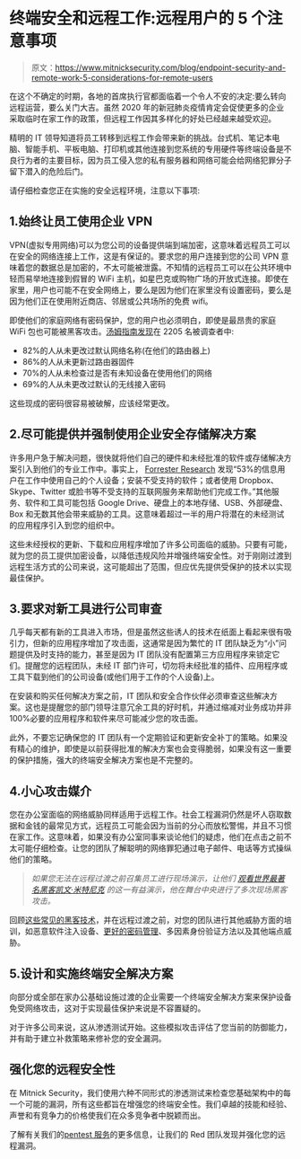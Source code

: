# 终端安全和远程工作:远程用户的 5 个注意事项

> 原文：<https://www.mitnicksecurity.com/blog/endpoint-security-and-remote-work-5-considerations-for-remote-users>

在这个不确定的时期，各地的首席执行官都面临着一个令人不安的决定:要么转向远程运营，要么关门大吉。虽然 2020 年的新冠肺炎疫情肯定会促使更多的企业采取临时在家工作的政策，但远程工作因其多样化的好处已经越来越受欢迎。

精明的 IT 领导知道将员工转移到远程工作会带来新的挑战。台式机、笔记本电脑、智能手机、平板电脑、打印机或其他连接到您系统的专用硬件等终端设备是不良行为者的主要目标，因为员工侵入您的私有服务器和网络可能会给网络犯罪分子留下潜入的危险后门。

请仔细检查您正在实施的安全远程环境，注意以下事项:

## 1.始终让员工使用企业 VPN

VPN(虚拟专用网络)可以为您公司的设备提供端到端加密，这意味着远程员工可以在安全的网络连接上工作，这是有保证的。要求您的用户连接到您的公司 VPN 意味着您的数据总是加密的，不太可能被泄露。不知情的远程员工可以在公共环境中轻而易举地连接到假冒的 WiFi 主机，如星巴克或购物广场的开放式连接。即使在家里，用户也可能不在安全网络上，要么是因为他们在家里没有设置密码，要么是因为他们正在使用附近商店、邻居或公共场所的免费 wifi。

即使他们的家庭网络有密码保护，您的用户也必须明白，即使是最昂贵的家庭 WiFi 包也可能被黑客攻击。[汤姆指南发现](https://www.tomsguide.com/us/change-router-default-passwords,news-26975.html)在 2205 名被调查者中:

*   82%的人从未更改过默认网络名称(在他们的路由器上)
*   86%的人从未更新过路由器固件
*   70%的人从未检查过是否有未知设备在使用他们的网络
*   69%的人从未更改过默认的无线接入密码

这些现成的密码很容易被破解，应该经常更改。

## 2.尽可能提供并强制使用企业安全存储解决方案

许多用户急于解决问题，很快就将他们自己的硬件和未经批准的软件或存储解决方案引入到他们的专业工作中。事实上， [Forrester Research](https://www.securedgenetworks.com/blog/10-stats-that-show-it-s-time-to-prepare-for-byod-network-design) 发现“53%的信息用户在工作中使用自己的个人设备；安装不受支持的软件；或者使用 Dropbox、Skype、Twitter 或脸书等不受支持的互联网服务来帮助他们完成工作。”其他服务、软件和工具可能包括 Google Drive、硬盘上的本地存储、USB、外部硬盘、Box 和无数其他会带来威胁的工具。这意味着超过一半的用户将潜在的未经测试的应用程序引入到您的组织中。

这些未经授权的更新、下载和应用程序增加了许多公司面临的威胁。只要有可能，就为您的员工提供加密设备，以降低违规风险并增强终端安全性。对于刚刚过渡到远程生活方式的公司来说，这可能超出了范围，但应优先提供受保护的技术以实现最佳保护。

## 3.要求对新工具进行公司审查

几乎每天都有新的工具进入市场，但是虽然这些诱人的技术在纸面上看起来很有吸引力，但新的应用程序增加了攻击面，这通常是因为繁忙的 IT 团队缺乏为“小”问题提供及时支持的能力，甚至是因为 IT 团队没有配置第三方应用程序来锁定它们。提醒您的远程团队，未经 IT 部门许可，切勿将未经批准的插件、应用程序或工具下载到他们的公司设备(或他们用于工作的个人设备)上。

在安装和购买任何解决方案之前，IT 团队和安全合作伙伴必须审查这些解决方案。这也是提醒您的部门领导注意冗余工具的好时机，并通过缩减对业务成功并非 100%必要的应用程序和软件来尽可能减少您的攻击面。

此外，不要忘记确保您的 IT 团队有一个定期验证和更新安全补丁的策略。如果没有精心的维护，即使是以前获得批准的解决方案也会变得脆弱，如果没有这一重要的保护措施，强大的终端安全解决方案也是不完整的。

## 4.小心攻击媒介

您在办公室面临的网络威胁同样适用于远程工作。社会工程漏洞仍然是坏人窃取数据和金钱的最常见方式，远程员工可能会因为当前的分心而放松警惕，并且不习惯在家工作。这意味着，如果没有办公室同事来谈论他们的疑虑，他们在点击之前不太可能仔细检查。让您的团队了解聪明的网络罪犯通过电子邮件、电话等方式操纵他们的策略。

> *如果您无法在远程过渡之前召集员工进行现场演示，让他们* [*观看世界最著名黑客凯文·米特尼克*](https://www.youtube.com/watch?v=NtzZBTjKngw) *的这一有益演示，他在舞台中央进行了多次现场黑客攻击。*

回顾[这些常见的黑客技术](https://www.mitnicksecurity.com/blog/5-common-hacking-techniques-for-2020)，并在远程过渡之前，对您的团队进行其他威胁方面的培训，如恶意软件注入设备、[更好的密码管理](https://www.mitnicksecurity.com/blog/5-ways-to-secure-your-workforce-when-working-from-hom)、多因素身份验证方法以及其他端点威胁。

## 5.设计和实施终端安全解决方案

向部分或全部在家办公基础设施过渡的企业需要一个终端安全解决方案来保护设备免受网络攻击，这对于实现最佳保护来说是不容置疑的。

对于许多公司来说，这从渗透测试开始。这些模拟攻击评估了您当前的防御能力，并有助于建立补救策略来修补您的安全漏洞。

## 强化您的远程安全性

在 Mitnick Security，我们使用六种不同形式的渗透测试来检查您基础架构中的每一个可能的漏洞，所有这些都旨在增强您的终端安全性。我们卓越的技能和经验、声誉和有竞争力的价格使我们在众多竞争者中脱颖而出。

了解有关我们的[pentest 服务](https://www.mitnicksecurity.com/penetration-testing)的更多信息，让我们的 Red 团队发现并强化您的远程漏洞。